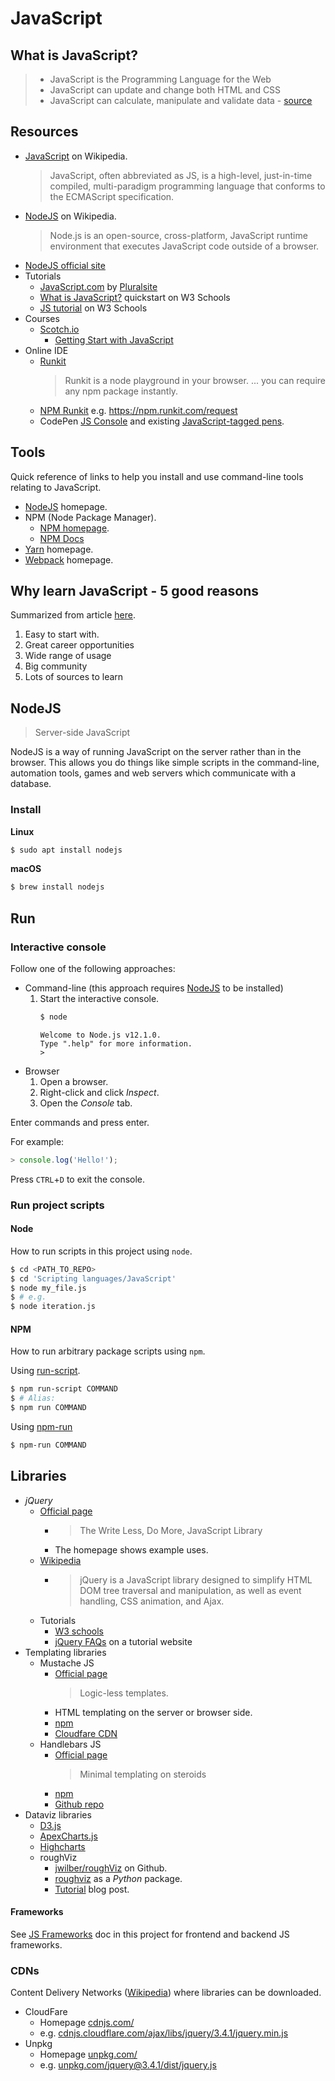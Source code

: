 # JavaScript


## What is JavaScript?

> - JavaScript is the Programming Language for the Web
> - JavaScript can update and change both HTML and CSS
> - JavaScript can calculate, manipulate and validate data - [source](https://www.w3schools.com/whatis/whatis_js.asp)

## Resources

- [JavaScript](https://en.wikipedia.org/wiki/JavaScript) on Wikipedia.
    > JavaScript, often abbreviated as JS, is a high-level, just-in-time compiled, multi-paradigm programming language that conforms to the ECMAScript specification.
- [NodeJS](https://en.wikipedia.org/wiki/Node.js) on Wikipedia.
    > Node.js is an open-source, cross-platform, JavaScript runtime environment that executes JavaScript code outside of a browser.
- [NodeJS official site](https://nodejs.org)
- Tutorials
    - [JavaScript.com](https://www.javascript.com/) by [Pluralsite](https://www.pluralsight.com/)
    - [What is JavaScript?](https://www.w3schools.com/whatis/whatis_js.asp) quickstart on W3 Schools
    - [JS tutorial](https://www.w3schools.com/js/default.asp) on W3 Schools
- Courses
    - [Scotch.io](https://scotch.io)
        - [Getting Start with JavaScript](https://scotch.io/courses/getting-started-with-javascript-for-web-development?ref=home-start-here)
- Online IDE
    - [Runkit](https://runkit.com/home)
      > Runkit is a node playground in your browser.
      > ... you can require any npm package instantly.
    - [NPM Runkit](https://npm.runkit.com/) e.g. https://npm.runkit.com/request
    - CodePen [JS Console](https://codepen.io/idesi/pen/rLgaJO) and existing [JavaScript-tagged pens](https://codepen.io/tag/javascript/).


## Tools

Quick reference of links to help you install and use command-line tools relating to JavaScript.

- [NodeJS](https://nodejs.org/) homepage.
- NPM (Node Package Manager).
    - [NPM homepage](npmjs.com/).
    - [NPM Docs](https://docs.npmjs.com/)
- [Yarn](https://classic.yarnpkg.com/) homepage.
- [Webpack](https://webpack.js.org/) homepage.


## Why learn JavaScript - 5 good reasons

Summarized from article [here](https://medium.com/duomly-blockchain-online-courses/why-learn-javascript-5-good-reasons-42aa0d021b4f).

1. Easy to start with.
2. Great career opportunities
3. Wide range of usage
4. Big community
5. Lots of sources to learn

## NodeJS
> Server-side JavaScript

NodeJS is a way of running JavaScript on the server rather than in the browser. This allows you do things like simple scripts in the command-line, automation tools, games and web servers which communicate with a database.

### Install

**Linux**

```sh
$ sudo apt install nodejs
```

**macOS**

```sh
$ brew install nodejs
```

## Run

### Interactive console

Follow one of the following approaches:

* Command-line (this approach requires [NodeJS](#nodejs) to be installed)
    1. Start the interactive console.
        ```sh
        $ node
        ```
        ```
        Welcome to Node.js v12.1.0.
        Type ".help" for more information.
        >
        ```
* Browser
    1. Open a browser.
    2. Right-click and click _Inspect_.
    3. Open the _Console_ tab.

Enter commands and press enter.

For example:

```javascript
> console.log('Hello!');
```

Press `CTRL`+`D` to exit the console.

### Run project scripts

#### Node

How to run scripts in this project using `node`.

```sh
$ cd <PATH_TO_REPO>
$ cd 'Scripting languages/JavaScript'
$ node my_file.js
$ # e.g.
$ node iteration.js
```

#### NPM

How to run arbitrary package scripts using `npm`.

Using [run-script](https://docs.npmjs.com/cli/run-script).

```sh
$ npm run-script COMMAND
$ # Alias:
$ npm run COMMAND
```

Using [npm-run](https://www.npmjs.com/package/npm-run)

```sh
$ npm-run COMMAND
```


## Libraries

- _jQuery_
    - [Official page](https://jquery.com/)
        - >The Write Less, Do More, JavaScript Library
        - The homepage shows example uses.
    - [Wikipedia](https://en.wikipedia.org/wiki/JQuery)
        - > jQuery is a JavaScript library designed to simplify HTML DOM tree traversal and manipulation, as well as event handling, CSS animation, and Ajax.
    - Tutorials
        - [W3 schools](https://www.w3schools.com/jquery/default.asp)
        - [jQuery FAQs](https://www.tutorialrepublic.com/faq.php#javascript-jquery) on a tutorial website
- Templating libraries
    - Mustache JS
        - [Official page](https://mustache.github.io/)
            > Logic-less templates.
        - HTML templating on the server or browser side.
        - [npm](https://www.npmjs.com/package/mustache)
        - [Cloudfare CDN](https://cdnjs.com/libraries/mustache.js/)
    - Handlebars JS
        - [Official page](https://handlebarsjs.com/)
            > Minimal templating on steroids
        - [npm](https://www.npmjs.com/package/handlebars)
        - [Github repo](https://github.com/wycats/handlebars.js)
- Dataviz libraries
    - [D3.js](https://d3js.org/)
    - [ApexCharts.js](https://apexcharts.com/)
    - [Highcharts](https://www.highcharts.com/)
    - roughViz
        - [jwilber/roughViz](https://github.com/jwilber/roughViz) on Github.
        - [roughviz](https://pypi.org/project/roughviz/) as a _Python_ package.
        - [Tutorial](https://medium.com/better-programming/visualize-your-data-with-hand-drawn-charts-with-the-roughviz-charting-library-a3a9f3ee4f84) blog post.

#### Frameworks

See [JS Frameworks](frameworks.md) doc in this project for frontend and backend JS frameworks.

### CDNs

Content Delivery Networks ([Wikipedia](https://en.wikipedia.org/wiki/Content_delivery_network)) where libraries can be downloaded.

- CloudFare
    - Homepage [cdnjs.com/](https://cdnjs.com/)
    - e.g. [cdnjs.cloudflare.com/ajax/libs/jquery/3.4.1/jquery.min.js](https://cdnjs.cloudflare.com/ajax/libs/jquery/3.4.1/jquery.min.js)
- Unpkg
    - Homepage [unpkg.com/](https://unpkg.com/)
    - e.g. [unpkg.com/jquery@3.4.1/dist/jquery.js](https://unpkg.com/jquery@3.4.1/dist/jquery.js)
